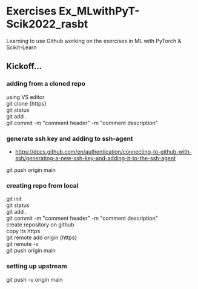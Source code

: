 # Exercises Ex_MLwithPyT-Scik2022_rasbt
Learning to use Github working on the exercises in ML with PyTorch &amp; Scikit-Learn
## Kickoff...

### adding from a cloned repo
using VS editor</br>
git clone {https}</br>
git status</br>
git add .</br>
git commit -m "comment header" -m "comment description"</br>

### generate ssh key and adding to ssh-agent
- https://docs.github.com/en/authentication/connecting-to-github-with-ssh/generating-a-new-ssh-key-and-adding-it-to-the-ssh-agent

git push origin main</br>

### creating repo from local
git init</br>
git status</br>
git add .</br>
git commit -m "comment header" -m "comment description"</br>
create repository on github</br>
copy its https</br>
git remote add origin {https}</br>
git remote -v</br>
git push origin main</br>

### setting up upstream
git push -u origin main</br>



